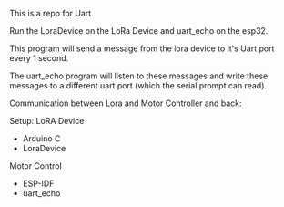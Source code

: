 This is a repo for Uart 

Run the LoraDevice on the LoRa Device and uart_echo on the esp32.

This program will send a message from the lora device to it's Uart port every 1 second.

The uart_echo program will listen to these messages and write these messages to a different uart port (which the serial prompt can read). 

Communication between Lora and Motor Controller and back:

Setup:
LoRA Device
- Arduino C
- LoraDevice

Motor Control
- ESP-IDF
- uart_echo



